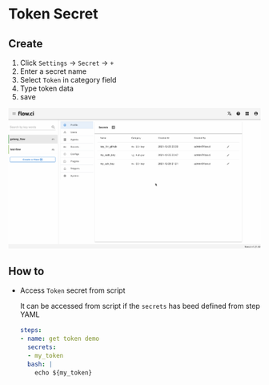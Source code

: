# Token Secret

## Create

1. Click `Settings` -> `Secret` -> `+`
2. Enter a secret name
3. Select `Token` in category field
4. Type token data
5. save

![create token](../../images/secret/create_token.gif)

## How to

- Access `Token` secret from script

  It can be accessed from script if the `secrets` has beed defined from step YAML

  ```yaml
  steps:
  - name: get token demo
    secrets:
    - my_token
    bash: |
      echo ${my_token}
  ```
